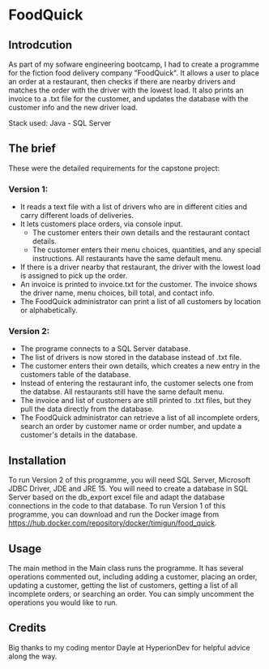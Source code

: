 # FoodQuick

## Introdcution

As part of my sofware engineering bootcamp, I had to create a programme for the fiction food delivery company "FoodQuick". It allows a user to place an order at a restaurant, then checks if there are nearby drivers and matches the order with the driver with the lowest load. It also prints an invoice to a .txt file for the customer, and updates the database with the customer info and the new driver load.

Stack used: Java - SQL Server

## The brief

These were the detailed requirements for the capstone project:

### Version 1:
- It reads a text file with a list of drivers who are in different cities and carry different loads of deliveries. 
- It lets customers place orders, via console input. 
  - The customer enters their own details and the restaurant contact details. 
  - The customer enters their menu choices, quantities, and any special instructions. All restaurants have the same default menu.
- If there is a driver nearby that restaurant, the driver with the lowest load is assigned to pick up the order. 
- An invoice is printed to invoice.txt for the customer. The invoice shows the driver name, menu choices, bill total, and contact info.
- The FoodQuick administrator can print a list of all customers by location or alphabetically.

### Version 2:
- The programe connects to a SQL Server database.
- The list of drivers is now stored in the database instead of .txt file. 
- The customer enters their own details, which creates a new entry in the customers table of the database.
- Instead of entering the restaurant info, the customer selects one from the databse. All restaurants still have the same default menu.
- The invoice and list of customers are still printed to .txt files, but they pull the data directly from the database.
- The FoodQuick administrator can retrieve a list of all incomplete orders, search an order by customer name or order number, and update a customer's details in the database.

## Installation
To run Version 2 of this programme, you will need SQL Server, Microsoft JDBC Driver, JDE and JRE 15. You will need to create a database in SQL Server based on the db_export excel file and adapt the database connections in the code to that database.
To run Version 1 of this programme, you can download and run the Docker image from <https://hub.docker.com/repository/docker/timigun/food_quick>.

## Usage
The main method in the Main class runs the programme. It has several operations commented out, including adding a customer, placing an order, updating a customer, getting the list of customers, getting a list of all incomplete orders, or searching an order. You can simply uncomment the operations you would like to run.

## Credits
Big thanks to my coding mentor Dayle at HyperionDev for helpful advice along the way.
